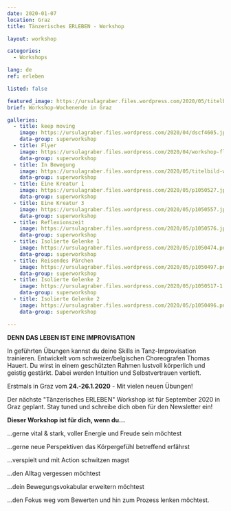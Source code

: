 ```yaml
---
date: 2020-01-07
location: Graz
title: Tänzerisches ERLEBEN - Workshop

layout: workshop

categories:
  - Workshops

lang: de
ref: erleben

listed: false

featured_image: https://ursulagraber.files.wordpress.com/2020/05/titelbild-workshop.png
brief: Workshop-Wochenende in Graz

galleries:
  - title: keep moving
    image: https://ursulagraber.files.wordpress.com/2020/04/dscf4605.jpg
    data-group: superworkshop
  - title: Flyer
    image: https://ursulagraber.files.wordpress.com/2020/04/workshop-flyer-u.jpg
    data-group: superworkshop
  - title: In Bewegung
    image: https://ursulagraber.files.wordpress.com/2020/05/titelbild-workshop.png
    data-group: superworkshop
  - title: Eine Kreatur 1
    image: https://ursulagraber.files.wordpress.com/2020/05/p1050527.jpg
    data-group: superworkshop
  - title: Eine Kreatur 3
    image: https://ursulagraber.files.wordpress.com/2020/05/p1050557.jpg
    data-group: superworkshop
  - title: Reflexionszeit
    image: https://ursulagraber.files.wordpress.com/2020/05/p1050576.jpg
    data-group: superworkshop
  - title: Isolierte Gelenke 1
    image: https://ursulagraber.files.wordpress.com/2020/05/p1050474.png
    data-group: superworkshop
  - title: Reisendes Pärchen
    image: https://ursulagraber.files.wordpress.com/2020/05/p1050497.png
    data-group: superworkshop
  - title: Isolierte Gelenke 2
    image: https://ursulagraber.files.wordpress.com/2020/05/p1050517-1.jpg
    data-group: superworkshop
  - title: Isolierte Gelenke 2
    image: https://ursulagraber.files.wordpress.com/2020/05/p1050496.png
    data-group: superworkshop

---
```


  **DENN DAS LEBEN IST EINE IMPROVISATION**

  In geführten Übungen kannst du deine Skills in Tanz-Improvisation trainieren. Entwickelt vom schweizer/belgischen Choreografen Thomas Hauert.
  Du wirst in einem geschützten Rahmen lustvoll körperlich und geistig gestärkt. Dabei werden Intuition und Selbstvertrauen vertieft.

  Erstmals in Graz vom **24.-26.1.2020** -
  Mit vielen neuen Übungen!

  Der nächste "Tänzerisches ERLEBEN" Workshop ist für September 2020 in Graz geplant. Stay tuned und schreibe dich oben für den Newsletter ein!

**Dieser Workshop ist für dich, wenn du...**

...gerne vital & stark, voller Energie und Freude sein möchtest

...gerne neue Perspektiven das Körpergefühl betreffend erfährst

...verspielt und mit Action schwitzen magst

...den Alltag vergessen möchtest

...dein Bewegungsvokabular erweitern möchtest

...den Fokus weg vom Bewerten und hin zum Prozess lenken möchtest.
